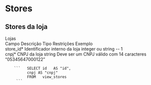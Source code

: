# Stores
## Stores da loja

Lojas	 	 	 	 
 	 	 	 	Campo	Descrição	Tipo	Restrições	Exemplo	 	 
 	 	 	 	store_id*	Identificador interno da loja	integer ou string	--	1	 	 
 	 	 	 	cnpj*	CNPJ da loja	string	Deve ser um CNPJ válido com 14 caracteres	“05345647000122”	 	 
        
        ```   SELECT id   AS "id", 
              cnpj AS "cnpj" 
              FROM   view_stores 
         ```
